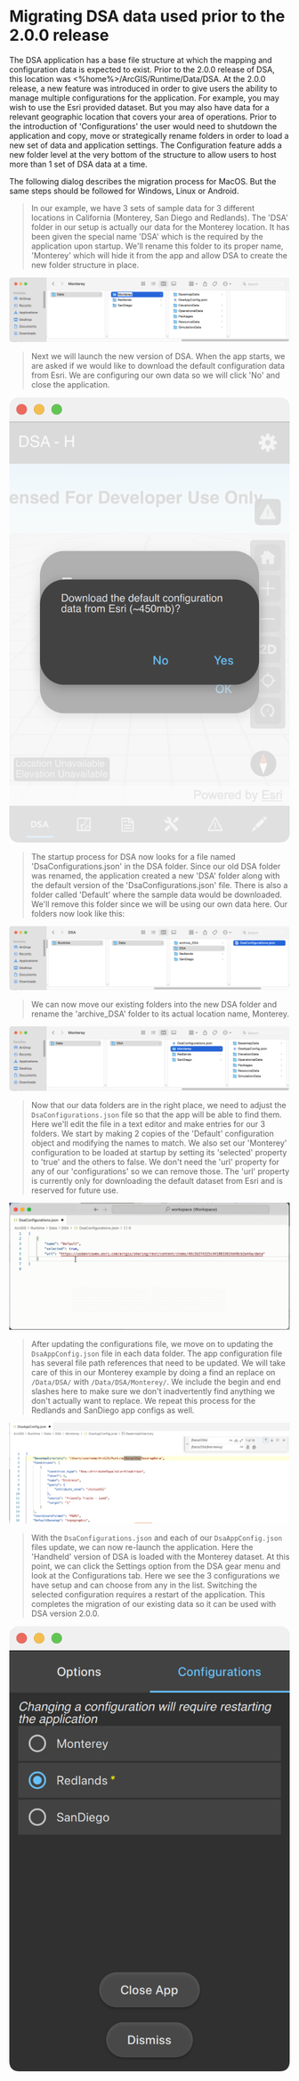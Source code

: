 # Migrating DSA data used prior to the 2.0.0 release

The DSA application has a base file structure at which the mapping and configuration data is expected to exist. Prior to the 2.0.0 release of DSA, this location was <%home%>/ArcGIS/Runtime/Data/DSA. At the 2.0.0 release, a new feature was introduced in order to give users the ability to manage multiple configurations for the application. For example, you may wish to use the Esri provided dataset. But you may also have data for a relevant geographic location that covers your area of operations. Prior to the introduction of 'Configurations' the user would need to shutdown the application and copy, move or strategically rename folders in order to load a new set of data and application settings. The Configuration feature adds a new folder level at the very bottom of the structure to allow users to host more than 1 set of DSA data at a time.

The following dialog describes the migration process for MacOS. But the same steps should be followed for Windows, Linux or Android.

> In our example, we have 3 sets of sample data for 3 different locations in California (Monterey, San Diego and Redlands). The 'DSA' folder in our setup is actually our data for the Monterey location. It has been given the special name 'DSA' which is the required by the application upon startup. We'll rename this folder to its proper name, 'Monterey' which will hide it from the app and allow DSA to create the new folder structure in place.

![image](./images/dsa-data-management-migration-1.png)

> Next we will launch the new version of DSA. When the app starts, we are asked if we would like to download the default configuration data from Esri. We are configuring our own data so we will click 'No' and close the application.

![image](./images/dsa-data-management-migration-3.png)

> The startup process for DSA now looks for a file named 'DsaConfigurations.json' in the DSA folder. Since our old DSA folder was renamed, the application created a new 'DSA' folder along with the default version of the 'DsaConfigurations.json' file. There is also a folder called 'Default' where the sample data would be downloaded. We'll remove this folder since we will be using our own data here. Our folders now look like this:

![image](./images/dsa-data-management-migration-2.png)

> We can now move our existing folders into the new DSA folder and rename the 'archive_DSA' folder to its actual location name, Monterey.

![image](./images/dsa-data-management-migration-4.png)

> Now that our data folders are in the right place, we need to adjust the `DsaConfigurations.json` file so that the app will be able to find them. Here we'll edit the file in a text editor and make entries for our 3 folders. We start by making 2 copies of the 'Default' configuration object and modifying the names to match. We also set our 'Monterey' configuration to be loaded at startup by setting its 'selected' property to 'true' and the others to false. We don't need the 'url' property for any of our 'configurations' so we can remove those. The 'url' property is currently only for downloading the default dataset from Esri and is reserved for future use. 

![image](./images/dsa-data-management-migration-5.gif)

> After updating the configurations file, we move on to updating the `DsaAppConfig.json` file in each data folder. The app configuration file has several file path references that need to be updated. We will take care of this in our Monterey example by doing a find an replace on `/Data/DSA/` with `/Data/DSA/Monterey/`. We include the begin and end slashes here to make sure we don't inadvertently find anything we don't actually want to replace. We repeat this process for the Redlands and SanDiego app configs as well.

![image](./images/dsa-data-management-migration-6.png)

> With the `DsaConfigurations.json` and each of our `DsaAppConfig.json` files update, we can now re-launch the application. Here the 'Handheld' version of DSA is loaded with the Monterey dataset. At this point, we can click the Settings option from the DSA gear menu and look at the Configurations tab. Here we see the 3 configurations we have setup and can choose from any in the list. Switching the selected configuration requires a restart of the application. This completes the migration of our existing data so it can be used with DSA version 2.0.0.

![image](./images/dsa-data-management-migration-7.png)
